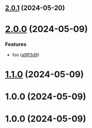 ## [2.0.1](https://github.com/sashaduke/test/compare/v2.0.0...v2.0.1) (2024-05-20)

# [2.0.0](https://github.com/sashaduke/test/compare/v1.1.0...v2.0.0) (2024-05-09)


### Features

* foo ([a9ff3d9](https://github.com/sashaduke/test/commit/a9ff3d90741f068c4ad6ec517c50e99dac3c67aa))

# [1.1.0](https://github.com/sashaduke/test/compare/v1.0.0...v1.1.0) (2024-05-09)

# 1.0.0 (2024-05-09)

# 1.0.0 (2024-05-09)
